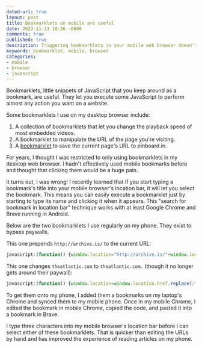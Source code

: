 ```yaml
---
dated-url: true
layout: post
title: Bookmarklets on mobile are useful
date: 2022-11-13 18:36 -0600
comments: true
published: true
description: Triggering bookmarklets in your mobile web browser doesn't have to be painful.
keywords: bookmarklet, mobile, browser
categories:
- mobile
- browser
- javascript
---
```


Bookmarklets, little snippets of JavaScript that you keep around as a bookmark, are useful.
They let you execute some JavaScript to perform almost any action you want on a website.

Some bookmarklets I use on my desktop browser include:

1. A collection of bookmarklets that let you change the playback speed of most embedded videos.
1. A bookmarklet to manipulate the URL of the page you're visiting.
1. A [bookmarklet](https://pinboard.in/howto/) to save the current page's URL to pinboard.in.

For years, I thought I was restricted to only using bookmarklets in my desktop web browser.
I hadn't effectively used mobile bookmarks before and thought that clicking them would be a huge pain.

It turns out, I was wrong!
I recently learned that if you start typing a bookmark's title into your mobile browser's location bar, it will let you select the bookmark.
This means you can easily execute a bookmarklet just by starting to type its name and clicking it when it appears.
This "search for bookmark in location bar" technique works with at least Google Chrome and Brave running in Android.

Below are the two bookmarklets I use regularly on my phone.
They exist to bypass paywalls.

This one prepends `http://archive.is/` to the current URL:

``` javascript
javascript:(function() {window.location="http://archive.is/"+window.location.toString();}())
```

This one changes `theatlantic.com` to `theatlantic.com.` (though it no longer gets around their paywall):

``` javascript
javascript:(function() {window.location=window.location.href.replace(/theatlantic.com/, 'theatlantic.com.');}())
```

To get them onto my phone, I added them a bookmarks on my laptop's Chrome and synced them to my mobile phone.
Once in my mobile Chrome, I edited the bookmark in mobile Chrome, copied the code, and pasted it into a bookmark in Brave.

I type three characters into my mobile browser's location bar before I can select either of these bookmarklets.
That is quicker than editing the URLs by hand and has improved the experience of reading articles on my phone.